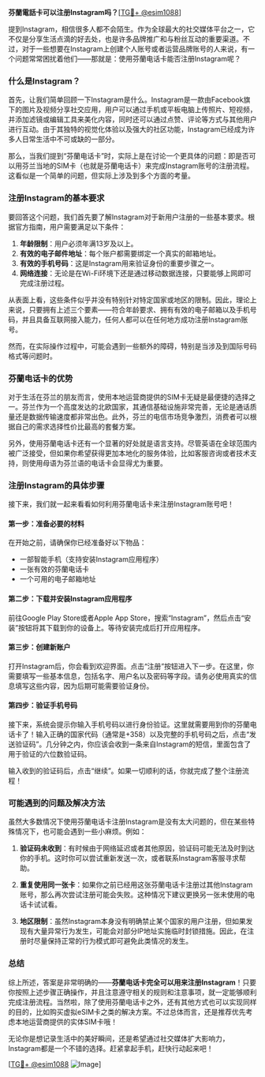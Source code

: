 **芬蘭電話卡可以注册Instagram吗？**[[TG💪+ @esim1088](https://t.me/s/esim1088)]

提到Instagram，相信很多人都不会陌生。作为全球最大的社交媒体平台之一，它不仅是分享生活点滴的好去处，也是许多品牌推广和与粉丝互动的重要渠道。不过，对于一些想要在Instagram上创建个人账号或者运营品牌账号的人来说，有一个问题常常困扰着他们——那就是：使用芬蘭电话卡能否注册Instagram呢？

### 什么是Instagram？

首先，让我们简单回顾一下Instagram是什么。Instagram是一款由Facebook旗下的图片及视频分享社交应用，用户可以通过手机或平板电脑上传照片、短视频，并添加滤镜或编辑工具来美化内容，同时还可以通过点赞、评论等方式与其他用户进行互动。由于其独特的视觉化体验以及强大的社区功能，Instagram已经成为许多人日常生活中不可或缺的一部分。

那么，当我们提到“芬蘭电话卡”时，实际上是在讨论一个更具体的问题：即是否可以用芬兰当地的SIM卡（也就是芬蘭电话卡）来完成Instagram账号的注册流程。这看似是一个简单的问题，但实际上涉及到多个方面的考量。

### 注册Instagram的基本要求

要回答这个问题，我们首先要了解Instagram对于新用户注册的一些基本要求。根据官方指南，用户需要满足以下条件：

1. **年龄限制**：用户必须年满13岁及以上。
2. **有效的电子邮件地址**：每个账户都需要绑定一个真实的邮箱地址。
3. **有效的手机号码**：这是Instagram用来验证身份的重要步骤之一。
4. **网络连接**：无论是在Wi-Fi环境下还是通过移动数据连接，只要能够上网即可完成注册过程。

从表面上看，这些条件似乎并没有特别针对特定国家或地区的限制。因此，理论上来说，只要拥有上述三个要素——符合年龄要求、拥有有效的电子邮箱以及手机号码，并且具备互联网接入能力，任何人都可以在任何地方成功注册Instagram账号。

然而，在实际操作过程中，可能会遇到一些额外的障碍，特别是当涉及到国际号码格式等问题时。

### 芬蘭电话卡的优势

对于生活在芬兰的朋友而言，使用本地运营商提供的SIM卡无疑是最便捷的选择之一。芬兰作为一个高度发达的北欧国家，其通信基础设施非常完善，无论是通话质量还是数据传输速度都非常出色。此外，芬兰的电信市场竞争激烈，消费者可以根据自己的需求选择性价比最高的套餐方案。

另外，使用芬蘭电话卡还有一个显著的好处就是语言支持。尽管英语在全球范围内被广泛接受，但如果你希望获得更加本地化的服务体验，比如客服咨询或者技术支持，则使用母语为芬兰语的电话卡会显得尤为重要。

### 注册Instagram的具体步骤

接下来，我们就一起来看看如何利用芬蘭电话卡来注册Instagram账号吧！

#### 第一步：准备必要的材料
在开始之前，请确保你已经准备好以下物品：
- 一部智能手机（支持安装Instagram应用程序）
- 一张有效的芬蘭电话卡
- 一个可用的电子邮箱地址

#### 第二步：下载并安装Instagram应用程序
前往Google Play Store或者Apple App Store，搜索“Instagram”，然后点击“安装”按钮将其下载到你的设备上。等待安装完成后打开应用程序。

#### 第三步：创建新账户
打开Instagram后，你会看到欢迎界面。点击“注册”按钮进入下一步。在这里，你需要填写一些基本信息，包括名字、用户名以及密码等字段。请务必使用真实的信息填写这些内容，因为后期可能需要验证身份。

#### 第四步：验证手机号码
接下来，系统会提示你输入手机号码以进行身份验证。这里就需要用到你的芬蘭电话卡了！输入正确的国家代码（通常是+358）以及完整的手机号码之后，点击“发送验证码”。几分钟之内，你应该会收到一条来自Instagram的短信，里面包含了用于验证的六位数验证码。

输入收到的验证码后，点击“继续”。如果一切顺利的话，你就完成了整个注册流程！

### 可能遇到的问题及解决方法

虽然大多数情况下使用芬蘭电话卡注册Instagram是没有太大问题的，但在某些特殊情况下，也可能会遇到一些小麻烦。例如：

1. **验证码未收到**：有时候由于网络延迟或者其他原因，验证码可能无法及时到达你的手机。这时你可以尝试重新发送一次，或者联系Instagram客服寻求帮助。
   
2. **重复使用同一张卡**：如果你之前已经用这张芬蘭电话卡注册过其他Instagram账号，那么再次尝试注册可能会失败。这种情况下建议更换另一张未使用的电话卡试试看。

3. **地区限制**：虽然Instagram本身没有明确禁止某个国家的用户注册，但如果发现有大量异常行为发生，可能会对部分IP地址实施临时封锁措施。因此，在注册时尽量保持正常的行为模式即可避免此类情况的发生。

### 总结

综上所述，答案是非常明确的——**芬蘭电话卡完全可以用来注册Instagram**！只要你按照上述步骤正确操作，并且注意遵守相关的规则和注意事项，就一定能够顺利完成注册流程。当然啦，除了使用芬蘭电话卡之外，还有其他方式也可以实现同样的目的，比如购买虚拟eSIM卡之类的解决方案。不过总体而言，还是推荐优先考虑本地运营商提供的实体SIM卡哦！

无论你是想记录生活中的美好瞬间，还是希望通过社交媒体扩大影响力，Instagram都是一个不错的选择。赶紧拿起手机，赶快行动起来吧！

[[TG💪+ @esim1088](https://t.me/s/esim1088) ![Image](https://i.postimg.cc/4NQfJmqS/Snipaste-2025-05-13-00-14-12.png)]